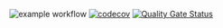 ![example workflow](https://github.com/rezyfr/Dicoding-MADE/actions/workflows/actions.yml/badge.svg)
[![codecov](https://codecov.io/gh/rezyfr/Dicoding-MADE/branch/main/graph/badge.svg?token=NZBFVBURJQ)](https://codecov.io/gh/rezyfr/Dicoding-MADE)
[![Quality Gate Status](https://sonarcloud.io/api/project_badges/measure?project=rezyfr_Dicoding-MADE&metric=alert_status)](https://sonarcloud.io/dashboard?id=rezyfr_Dicoding-MADE)
